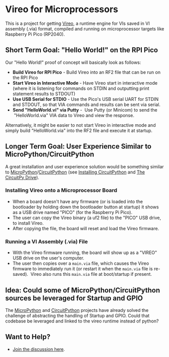 # Vireo for Microprocessors

This is a project for getting [Vireo](https://github.com/ni/VireoSDK), a runtime engine for VIs saved in VI assembly (.via) format, compiled and running on microprocessor targets like Raspberry Pi Pico (RP2040).

## Short Term Goal: "Hello World!" on the RPI Pico

Our "Hello World!" proof of concept will basically look as follows:

*   **Build Vireo for RPI Pico** - Build Vireo into an RF2 file that can be run on the RPI Pico
*   **Start Vireo in Interactive Mode** - Have Vireo start in interactive mode (where it is listening for commands on STDIN and outputting print statement results to STDOUT)
*   **Use USB Serial for STDIO** - Use the Pico's USB serial UART for STDIN and STDOUT, so that VIA commands and results can be sent via serial.
*   **Send "HelloWorld.vi" via Putty** -  Use Putty (or Minicom) to send the  "HelloWorld.via" VIA data to Vireo and view the response.

Alternatively, it might be easier to not start Vireo in interactive mode and simply build "HelloWorld.via" into the RF2 file and execute it at startup. 

## Longer Term Goal: User Experience Similar to MicroPython/CircuitPython

A great installation and user experience solution would be something similar to [MicroPython](https://github.com/micropython/micropython)/[CircuitPython](https://github.com/adafruit/circuitpython) (see [Installing CircuitPython](https://learn.adafruit.com/welcome-to-circuitpython/installing-circuitpython) and [The CircuitPy Drive](https://learn.adafruit.com/welcome-to-circuitpython/the-circuitpy-drive)).

### Installing Vireo onto a Microprocessor Board

*   When a board doesn't have any firmware (or is loaded into the bootloader by holding down the bootloader button at startup) it shows as a USB drive named "PICO" (for the Raspberry Pi Pico).
*   The user can copy the Vireo binary (a uf2 file) to the "PICO" USB drive, to install Vireo.
*   After copying the file, the board will reset and load the Vireo firmware.

### Running a VI Assembly (.via) File

*   With the Vireo firmware running, the board will show up as a "VIREO" USB drive on the user's computer.
*   The user then copies over a `main.via` file, which causes the Vireo firmware to immediately run it (or restart it when the `main.via` file is re-saved).  Vireo also runs this `main.via` file at boot/startup if present.

## Idea: Could some of MicroPython/CircuitPython sources be leveraged for Startup and GPIO 

The [MicroPython](https://github.com/micropython/micropython) and [CircuitPython](https://github.com/adafruit/circuitpython) projects have already solved the challenge of abstracting the handling of Startup and GPIO. Could that codebase be leveraged and linked to the vireo runtime instead of python?

## Want to Help?

*   [Join the discussion here](https://github.com/labview-for-microcontrollers/exploring-labview-for-microcontrollers/discussions).
